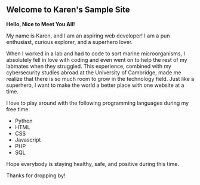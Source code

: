 ## Welcome to Karen's Sample Site

**Hello, Nice to Meet You All!**

My name is Karen, and I am an aspiring web developer! I am a pun enthusiast, curious explorer, and a superhero lover.

When I worked in a lab and had to code to sort marine microorganisms, I absolutely fell in love with coding and even went on to help the rest of my labmates when they struggled. This experience, combined with my cybersecurity studies abroad at the University of Cambridge, made me realize that there is so much room to grow in the technology field. Just like a superhero, I want to make the world a better place with one website at a time. 

I love to play around with the following programming languages during my free time:

- Python
- HTML
- CSS
- Javascript
- PHP
- SQL

Hope everybody is staying healthy, safe, and positive during this time. 

Thanks for dropping by!
